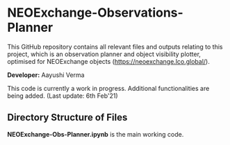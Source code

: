 # NEOExchange-Observations-Planner
This GitHub repository contains all relevant files and outputs relating to this project, which is an observation planner and object visibility plotter, optimised for NEOExchange objects (https://neoexchange.lco.global/).

**Developer:** Aayushi Verma

This code is currently a work in progress. Additional functionalities are being added. 
(Last update: 6th Feb'21)

## Directory Structure of Files

**NEOExchange-Obs-Planner.ipynb** is the main working code.
